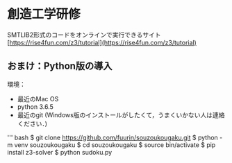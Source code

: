 # 創造工学研修

SMTLIB2形式のコードをオンラインで実行できるサイト
[https://rise4fun.com/z3/tutorial](https://rise4fun.com/z3/tutorial)

## おまけ：Python版の導入
環境：
- 最近のMac OS
- python 3.6.5
- 最近のgit
(Windows版のインストールがしたくて，うまくいかない人は連絡ください．)

''' bash
$ git clone https://github.com/fuurin/souzoukougaku.git
$ python -m venv souzoukougaku
$ cd souzoukougaku
$ source bin/activate
$ pip install z3-solver
$ python sudoku.py
```